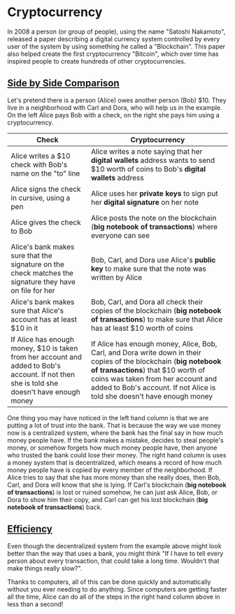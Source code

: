# Cryptocurrency
In 2008 a person (or group of people), using the name "Satoshi Nakamoto", released a paper describing a digital currency system controlled by every user of the system by using something he called a "Blockchain". This paper also helped create the first cryptocurrency "Bitcoin", which over time has inspired people to create hundreds of other cryptocurrencies.

## [Side by Side Comparison](#analogy)
Let's pretend there is a person (Alice) owes another person (Bob) $10.  They live in a neighborhood with Carl and Dora, who will help us in the example. On the left Alice pays Bob with a check, on the right she pays him using a cryptocurrency.

<div class="table-anchor">

| Check | Cryptocurrency |
| --- | --- |
| Alice writes a $10 check with Bob's name on the "to" line | Alice writes a note saying that her **<lookup key="digital-wallet">digital wallets</lookup>** address wants to send $10 worth of coins to Bob's **<lookup key="digital-wallet">digital wallets</lookup>** address |
| Alice signs the check in cursive, using a pen | Alice uses her **<lookup key="private-key">private keys</lookup>** to sign put her **<lookup key="computer-signature">digital signature</lookup>** on her note  |
| Alice gives the check to Bob | Alice posts the note on the blockchain (**<lookup key="notebook">big notebook of transactions</lookup>**) where everyone can see |
| Alice's bank makes sure that the signature on the check matches the signature they have on file for her | Bob, Carl, and Dora use Alice's **<lookup key="public-key">public key</lookup>** to make sure that the note was written by Alice |
| Alice's bank makes sure that Alice's account has at least $10 in it | Bob, Carl, and Dora all check their copies of the blockchain (**<lookup key="notebook">big notebook of transactions</lookup>**) to make sure that Alice has at least $10 worth of coins |
| If Alice has enough money, $10 is taken from her account and added to Bob's account.  If not then she is told she doesn't have enough money | If Alice has enough money, Alice, Bob, Carl, and Dora write down in their copies of the blockchain (**<lookup key="notebook">big notebook of transactions</lookup>**) that $10 worth of coins was taken from her account and added to Bob's account.  If not Alice is told she doesn't have enough money |

One thing you may have noticed in the left hand column is that we are putting a lot of trust into the bank. That is because the way we use money now is a centralized system, where the bank has the final say in how much money people have. If the bank makes a mistake, decides to steal people's money, or somehow forgets how much money people have, then anyone who trusted the bank could lose their money.
The right hand column is uses a money system that is decentralized, which means a record of how much money people have is copied by every member of the neighborhood. If Alice tries to say that she has more money than she really does, then Bob, Carl, and Dora will know that she is lying. If Carl's blockchain (**<lookup key="notebook">big notebook of transactions</lookup>**) is lost or ruined somehow, he can just ask Alice, Bob, or Dora to show him their copy, and Carl can get his lost blockchain (**<lookup key="notebook">big notebook of transactions</lookup>**) back.

## [Efficiency](#efficiency)
Even though the decentralized system from the example above might look better than the way that uses a bank, you might think "If I have to tell every person about every transaction, that could take a long time. Wouldn't that make things really slow?".

Thanks to computers, all of this can be done quickly and automatically without you ever needing to do anything. Since computers are getting faster all the time, Alice can do all of the steps in the right hand column above in less than a second!
